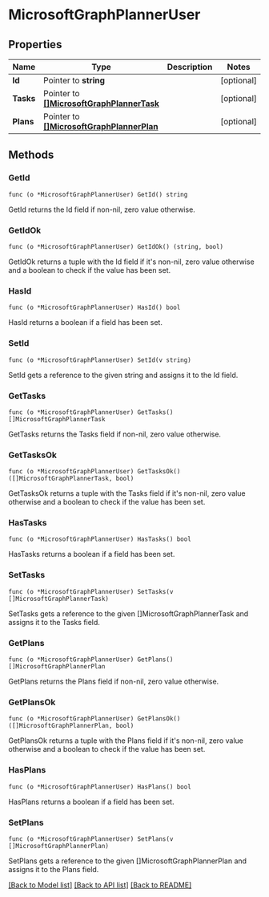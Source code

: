 # MicrosoftGraphPlannerUser

## Properties

Name | Type | Description | Notes
------------ | ------------- | ------------- | -------------
**Id** | Pointer to **string** |  | [optional] 
**Tasks** | Pointer to [**[]MicrosoftGraphPlannerTask**](microsoft.graph.plannerTask.md) |  | [optional] 
**Plans** | Pointer to [**[]MicrosoftGraphPlannerPlan**](microsoft.graph.plannerPlan.md) |  | [optional] 

## Methods

### GetId

`func (o *MicrosoftGraphPlannerUser) GetId() string`

GetId returns the Id field if non-nil, zero value otherwise.

### GetIdOk

`func (o *MicrosoftGraphPlannerUser) GetIdOk() (string, bool)`

GetIdOk returns a tuple with the Id field if it's non-nil, zero value otherwise
and a boolean to check if the value has been set.

### HasId

`func (o *MicrosoftGraphPlannerUser) HasId() bool`

HasId returns a boolean if a field has been set.

### SetId

`func (o *MicrosoftGraphPlannerUser) SetId(v string)`

SetId gets a reference to the given string and assigns it to the Id field.

### GetTasks

`func (o *MicrosoftGraphPlannerUser) GetTasks() []MicrosoftGraphPlannerTask`

GetTasks returns the Tasks field if non-nil, zero value otherwise.

### GetTasksOk

`func (o *MicrosoftGraphPlannerUser) GetTasksOk() ([]MicrosoftGraphPlannerTask, bool)`

GetTasksOk returns a tuple with the Tasks field if it's non-nil, zero value otherwise
and a boolean to check if the value has been set.

### HasTasks

`func (o *MicrosoftGraphPlannerUser) HasTasks() bool`

HasTasks returns a boolean if a field has been set.

### SetTasks

`func (o *MicrosoftGraphPlannerUser) SetTasks(v []MicrosoftGraphPlannerTask)`

SetTasks gets a reference to the given []MicrosoftGraphPlannerTask and assigns it to the Tasks field.

### GetPlans

`func (o *MicrosoftGraphPlannerUser) GetPlans() []MicrosoftGraphPlannerPlan`

GetPlans returns the Plans field if non-nil, zero value otherwise.

### GetPlansOk

`func (o *MicrosoftGraphPlannerUser) GetPlansOk() ([]MicrosoftGraphPlannerPlan, bool)`

GetPlansOk returns a tuple with the Plans field if it's non-nil, zero value otherwise
and a boolean to check if the value has been set.

### HasPlans

`func (o *MicrosoftGraphPlannerUser) HasPlans() bool`

HasPlans returns a boolean if a field has been set.

### SetPlans

`func (o *MicrosoftGraphPlannerUser) SetPlans(v []MicrosoftGraphPlannerPlan)`

SetPlans gets a reference to the given []MicrosoftGraphPlannerPlan and assigns it to the Plans field.


[[Back to Model list]](../README.md#documentation-for-models) [[Back to API list]](../README.md#documentation-for-api-endpoints) [[Back to README]](../README.md)


